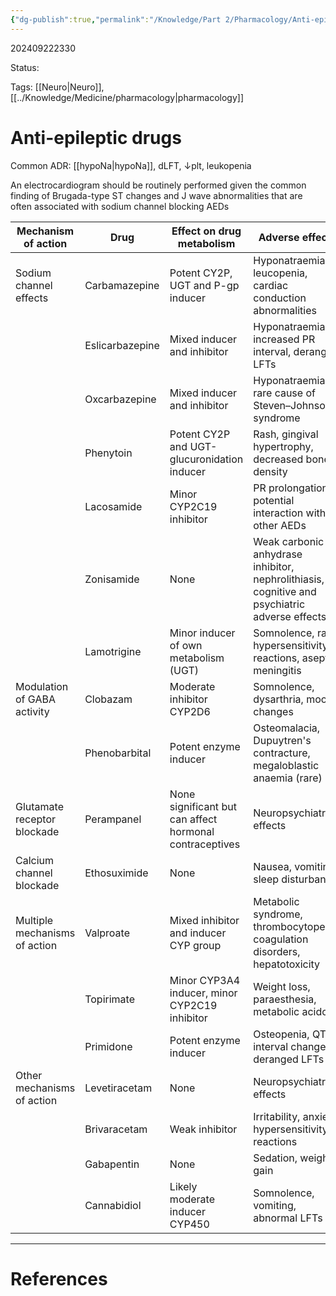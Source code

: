 ```yaml
---
{"dg-publish":true,"permalink":"/Knowledge/Part 2/Pharmacology/Anti-epileptic drugs/"}
---
```



202409222330

Status: 

Tags: [[Neuro\|Neuro]], [[../Knowledge/Medicine/pharmacology\|pharmacology]]

# Anti-epileptic drugs
Common ADR: [[hypoNa\|hypoNa]], dLFT, ↓plt, leukopenia

An electrocardiogram should be routinely performed given the common finding of Brugada-type ST changes and J wave abnormalities that are often associated with sodium channel blocking AEDs

| Mechanism of action           | Drug            | Effect on drug metabolism                               | Adverse effects                                                                               |
| ----------------------------- | --------------- | ------------------------------------------------------- | --------------------------------------------------------------------------------------------- |
| Sodium channel effects        | Carbamazepine   | Potent CY2P, UGT and P-gp inducer                       | Hyponatraemia, leucopenia, cardiac conduction abnormalities                                   |
|                               | Eslicarbazepine | Mixed inducer and inhibitor                             | Hyponatraemia, increased PR interval, deranged LFTs                                           |
|                               | Oxcarbazepine   | Mixed inducer and inhibitor                             | Hyponatraemia, rare cause of Steven–Johnson syndrome                                          |
|                               | Phenytoin       | Potent CY2P and UGT-glucuronidation inducer             | Rash, gingival hypertrophy, decreased bone density                                            |
|                               | Lacosamide      | Minor CYP2C19 inhibitor                                 | PR prolongation, potential interaction with other AEDs                                        |
|                               | Zonisamide      | None                                                    | Weak carbonic anhydrase inhibitor, nephrolithiasis, cognitive and psychiatric adverse effects |
|                               | Lamotrigine     | Minor inducer of own metabolism (UGT)                   | Somnolence, rash, hypersensitivity reactions, aseptic meningitis                              |
| Modulation of GABA activity   | Clobazam        | Moderate inhibitor CYP2D6                               | Somnolence, dysarthria, mood changes                                                          |
|                               | Phenobarbital   | Potent enzyme inducer                                   | Osteomalacia, Dupuytren's contracture, megaloblastic anaemia (rare)                           |
| Glutamate receptor blockade   | Perampanel      | None significant but can affect hormonal contraceptives | Neuropsychiatric effects                                                                      |
| Calcium channel blockade      | Ethosuximide    | None                                                    | Nausea, vomiting, sleep disturbance                                                           |
| Multiple mechanisms of action | Valproate       | Mixed inhibitor and inducer CYP group                   | Metabolic syndrome, thrombocytopenia, coagulation disorders, hepatotoxicity                   |
|                               | Topirimate      | Minor CYP3A4 inducer, minor CYP2C19 inhibitor           | Weight loss, paraesthesia, metabolic acidosis                                                 |
|                               | Primidone       | Potent enzyme inducer                                   | Osteopenia, QT interval changes, deranged LFTs                                                |
| Other mechanisms of action    | Levetiracetam   | None                                                    | Neuropsychiatric effects                                                                      |
|                               | Brivaracetam    | Weak inhibitor                                          | Irritability, anxiety, hypersensitivity reactions                                             |
|                               | Gabapentin      | None                                                    | Sedation, weight gain                                                                         |
|                               | Cannabidiol     | Likely moderate inducer CYP450                          | Somnolence, vomiting, abnormal LFTs                                                           |







___
# References
